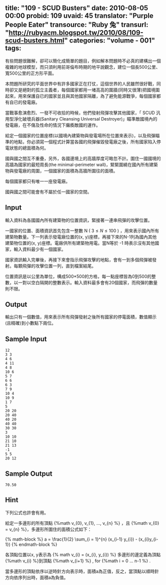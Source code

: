 title: "109 - SCUD Busters"
date: 2010-08-05 00:00
probid: 109
uvaid: 45
translator: "Purple People Eater"
transource: "Ruby 兔"
transurl: "http://rubyacm.blogspot.tw/2010/08/109-scud-busters.html"
categories: "volume - 001"
tags:
---

有些問題很難解，卻可以簡化成簡單的題目，例如解本問題時不必真的建構出一個複雜的地球模型，而只須利用前哥倫布時期的地平說觀念，建位一個長500公里、寬500公里的正方形平面。

本問題所研究的平面世界中有許多國家正在打仗，這個世界的人民雖然很好戰，同時卻又是絕對的孤立主義者，每個國家都用一堵高高的圍牆(同時又很薄)把國境圍起來，用來保護自已的國家並且與其他國家隔離，為了避免能源戰爭，每個國家都有自已的發電廠。

當戰事愈演愈烈、一發不可收拾的時候，他們發射飛彈攻擊其他國家，「 SCUD 汎用型淨化破壞兵器(Sanitary Cleansing Universal Destroyer)」瞄準敵國境內的發電廠，在不傷及性命的情況下癱瘓敵國的運作。

給定一個國家的位置座標(以國境內建築物與發電場所在位置來表示)，以及飛彈瞄準的地點，你必須寫一個程式計算當各國的飛彈催毀發電廠之後，所有國家陷入停電狀態的總面積為何。

國與國之間互不重疊，另外，各國邊境上的高牆厚度可略忽不計。圍住一國國境的高牆為國家的最短周長(the minimal-perimeter wall)，緊緊圍繞在國內所有建築物與發電廠的周圍，一個國家的面積為高牆所圍往的面積。

每個國家都只有唯一一座發電廠。

國與國之間可能會有不屬於任一國家的空間。

<!-- more -->

## Input ##

輸入資料為各國國內所有建築物的位置資訊，緊接著一連串飛彈的攻擊位置。

一國家的位置、面積資訊首先包含一整數 N ( $3 \le N \le 100$ ) ，用來表示國內所有建築物數量。下一列表示發電廠位置的(x, y)座標，再接下來的N-1列為國內其他建築物位置的(x, y)座標。電廠供所有建築物用電。當N等於 -1 時表示沒有其他國家，輸入資料最少有一個國家。

國家資訊輸入完畢後，再接下來會指示飛彈攻擊的地點，會有一到多個飛彈被發射。每顆飛彈的攻擊位置一列，直到檔案結尾。

位置資訊是以公里為單位，構成500*500的方格，每一點座標皆為0到500的整數，以一對以空白隔開的整數表示。輸入資料最多會有20個國家，而飛彈的數量則不限。

## Output ##

輸出只有一個數值，用來表示所有飛彈發射之後所有國家的停電面積，數值顯示(且精確)到小數點下兩位。

## Sample Input ##

	12
	3 3
	4 6
	4 11
	4 8
	10 6
	5 7
	6 6
	6 3
	7 9
	10 4
	10 9
	1 7
	5
	20 20
	20 40
	40 20
	40 40
	30 30
	3
	10 10
	21 10
	21 13
	-1
	5 5
	20 12

## Sample Output ##

	70.50

## Hint ##

下列公式也許會有用。

給定一多邊形的所有頂點 {%math v_{0}, v_{1}, ..., v_{n} %} ，且 {%math v_{0} = v_{n} %}，多邊形所圍住的面積公式如下：

{% math-block %}
a = \frac{1}{2} \sum_{i = 1}^{n} (x_{i-1} y_{i}) - (x_{i}y_{i-1})
{% endmath-block %}

各頂點位置以x, y表示為 {% math v_{i} = (x_{i}, y_{i}) %} 多邊形的邊定義為頂點 {%math v_{i} %}到頂點 {%math v_{i+1} %} , for {%math i = 0 ... n-1 %} .

當多邊形的頂點依序以逆時針方向表示時，面積a為正值，反之，當頂點以順時針方向依序列出時，面積a為負值。